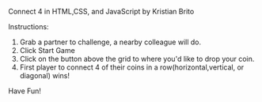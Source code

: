 Connect 4 in HTML,CSS, and JavaScript by Kristian Brito

Instructions:
1) Grab a partner to challenge, a nearby colleague will do.
2) Click Start Game
3) Click on the button above the grid to where you'd like to drop your coin.
4) First player to connect 4 of their coins in a row(horizontal,vertical, or diagonal) wins!


Have Fun!